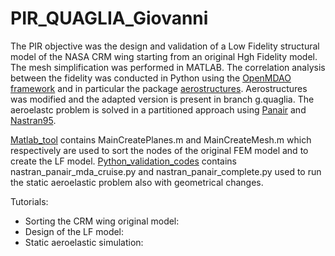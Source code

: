# PIR_QUAGLIA_Giovanni

The PIR objective was the design and validation of a Low Fidelity structural model of the NASA CRM wing starting from an original Hgh Fidelity model.
The mesh simplification was performed in MATLAB. The correlation analysis between the fidelity was conducted in Python using the [OpenMDAO framework](https://github.com/OpenMDAO/OpenMDAO1) and in particular the package [aerostructures](https://github.com/mid2SUPAERO/aerostructures).
Aerostructures was modified and the adapted version is present in branch g.quaglia. The aeroelastc problem is solved in a partitioned approach using [Panair](http://www.pdas.com/panair.html) and [Nastran95](https://github.com/nasa/NASTRAN-95).

[Matlab_tool](https://github.com/mid2SUPAERO/PIR_QUAGLIA_Giovanni/tree/master/Matlab_tool) contains MainCreatePlanes.m and MainCreateMesh.m which respectively are used to sort the nodes of the original FEM model and to create the LF model.
[Python_validation_codes](https://github.com/mid2SUPAERO/PIR_QUAGLIA_Giovanni/tree/master/Python_validation_codes) contains nastran_panair_mda_cruise.py and nastran_panair_complete.py used to run the static aeroelastic problem also with geometrical changes.

Tutorials:

- Sorting the CRM wing original model:
- Design of the LF model:
- Static aeroelastic simulation: